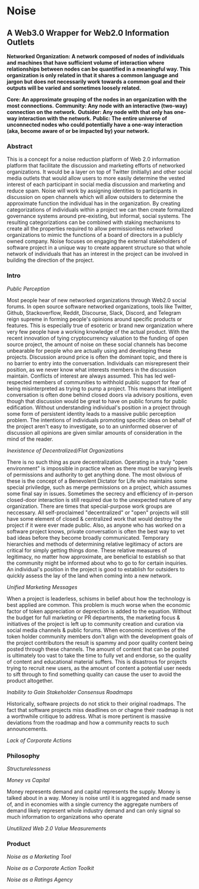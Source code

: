 # Noise
## A Web3.0 Wrapper for Web2.0 Information Outlets 

**Networked Organization: A network composed of nodes of individuals and machines that have sufficient volume of interaction where relationships between nodes can be quantified in a meaningful way. This organization is only related in that it shares a common language and jargon but does not necessarily work towards a common goal and their outputs will be varied and sometimes loosely related.** 

**Core: An approximate grouping of the nodes in an organization with the most connections.**
**Community: Any node with an interactive (two-way) connection on the network.**
**Outsider: Any node with that only has one-way interaction with the network.**
**Public: The entire universe of unconnected nodes who could potentially have a one-way interaction (aka, become aware of or be impacted by) your network.**

### Abstract

This is a concept for a noise reduction platform of Web 2.0 information platform that facilitate the discussion and marketing efforts of networked organizations. It would be a layer on top of Twitter (initially) and other social media outlets that would allow users to more easily determine the vested interest of each participant in social media discussion and marketing and reduce spam. Noise will work by assigning identities to participants in discussion on open channels which will allow outsiders to determine the approximate function the individual has in the organization. By creating categorizations of individuals within a project we can then create formalized governance systems around pre-existing, but informal, social systems. The resulting categorizations can be combined with staking mechanisms to create all the properties required to allow permissionless networked organizations to mimic the functions of a board of directors in a publicly owned company. Noise focuses on engaging the external stakeholders of software project in a unique way to create apparent structure so that whole network of individuals that has an interest in the project can be involved in building the direction of the project.

### Intro

_Public Perception_

Most people hear of new networked organizations through Web2.0 social forums. In open source software networked organizations, tools like Twitter, Github, Stackoverflow, Reddit, Discourse, Slack, Discord, and Telegram reign supreme in forming people's opinions around specific products or features. This is especially true of esoteric or brand new organization where very few people have a working knowledge of the actual product. With the recent innovation of tying cryptocurrency valuation to the funding of open source project, the amount of noise on these social channels has become unbearable for people who are actually using and developing these projects. Discussion around price is often the dominant topic, and there is no barrier to entry into the conversation. Individuals can misrepresent their position, as we never know what interests members in the discussion maintain. Conflicts of interest are always assumed. This has led well-respected members of communities to withhold public support for fear of being misinterpreted as trying to pump a project. This means that intelligent conversation is often done behind closed doors via advisory positions, even though that discussion would be great to have on public forums for public edification. Without understanding individual's position in a project through some form of persistent identity leads to a massive public perception problem. The intentions of individuals promoting specific ideas on behalf of the project aren't easy to investigate, so to an uninformed observer of discussion all opinions are given similar amounts of consideration in the mind of the reader.

_Inexistence of Decentralized/Flat Organizations_

There is no such thing as pure decentralization. Operating in a truly "open environment" is impossible in practice when as there must be varying levels of permissions and authority to get anything done. The most obvious of these is the concept of a Benevolent Dictator for Life who maintains some special priviledge, such as merge permissions on a project, which assumes some final say in issues.  Sometimes the secrecy and efficiency of in-person closed-door interaction is still required due to the unexpected nature of any organization. There are times that special-purpose work groups are neccessary. All self-proclaimed "decentralized" or "open" projects will still have some element of closed & centralized work that would destroy the project if it were ever made public. Also, as anyone who has worked on a software project knows, private conversation is often the best way to vet bad ideas before they become broadly communicated. Temporary hierarchies and methods of determining relative legitimacy of actors are critical for simply getting things done. These relative measures of legitimacy, no matter how approximate, are beneficial to establish so that the community might be informed about who to go to for certain inquiries. An individual's position in the project is good to establish for outsiders to quickly assess the lay of the land when coming into a new network.

_Unified Marketing Messages_

When a project is leaderless, schisms in belief about how the technology is best applied are common. This problem is much worse when the economic factor of token appreciation or deprection is added to the equation. Without the budget for full marketing or PR departments, the marketing focus & initiatives of the project is left up to community creation and curation via social media channels & public forums. When economic incentives of the token holder community members don't align with the development goals of the project contributors the result is spammy and poor quality content being posted through these channels. The amount of content that can be posted is ultimately too vast to take the time to fully vet and endorse, so the quality of content and educational material suffers. This is disastrous for projects trying to recruit new users, as the amount of content a potential user needs to sift through to find something quality can cause the user to avoid the product altogether. 

_Inability to Gain Stakeholder Consensus Roadmaps_

Historically, software projects do not stick to their original roadmaps. The fact that software projects miss deadlines on or chagne their roadmap is not a worthwhile critique to address. What is more pertinent is massive deviations from the roadmap and how a community reacts to such announcements. 

_Lack of Corporate Actions_

### Philosophy

_Structurelessness_

_Money vs Capital_

Money represents demand and capital represents the supply. Money is talked about in a way. Money is noise until it is aggregated and made sense of, and in economies with a single currency the aggregate numbers of demand likely represent whole industry demand and can only signal so much information to organizations who operate 

_Unutilized Web 2.0 Value Measurements_


### Product

_Noise as a Marketing Tool_

_Noise as a Corporate Action Toolkit_

_Noise as a Ratings Agency_
